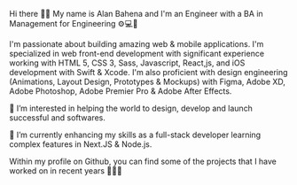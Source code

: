 Hi there 👋🏻 
My name is Alan Bahena and I'm an Engineer with a BA in Management for Engineering ⚙️💻🔋 

I'm passionate about building amazing web & mobile applications. I'm specialized in web front-end development with significant experience working with
HTML 5, CSS 3, Sass, Javascript, React,js, and iOS development with Swift & Xcode. 
I'm also proficient with design engineering (Animations, Layout Design, Prototypes & Mockups) with Figma, Adobe XD, Adobe Photoshop, Adobe Premier Pro & Adobe
After Effects. 

👀 I’m interested in helping the world to design, develop and launch successful and softwares. 

🌱 I’m currently enhancing my skills as a full-stack developer learning complex features in Next.JS & Node.js. 

Within my profile on Github, you can find some of the projects that I have worked on in recent years 🧑🏻‍🔬 

<!---
Alanbahena/Alanbahena is a ✨ special ✨ repository because its `README.md` (this file) appears on your GitHub profile.
You can click the Preview link to take a look at your changes.
--->
